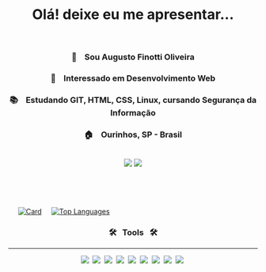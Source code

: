  <h1 align="center"> Olá! deixe eu me apresentar...</h1>
<br>
   <h3 align="center"> 👋 &nbsp;&nbsp; Sou Augusto Finotti Oliveira</h3>
   <h3 align="center"> 📌 &nbsp;&nbsp; Interessado em Desenvolvimento Web</h3>
   <h3 align="center"> 📚 &nbsp;&nbsp; Estudando GIT, HTML, CSS, Linux, cursando Segurança da Informação</h3>
   <h3 align="center"> 🏠 &nbsp;&nbsp; Ourinhos, SP - Brasil</h3>

<br>

 <div align="center">
  <a href="https://www.linkedin.com/in/rafaella-ballerini-45875016a" target="_blank"><img src="https://img.shields.io/badge/-LinkedIn-%230077B5?style=for-the-badge&logo=linkedin&logoColor=white" target="_blank"></a>
  <a href="https://wa.me/5514997055532" target="_blank"> <img src="https://img.shields.io/badge/WhatsApp-25D366?style=for-the-badge&logo=whatsapp&logoColor=white" target="_blank"></a>
  </div>
 
  <br><br><br>
  
&nbsp;&nbsp;&nbsp;&nbsp;
[![Card](https://github-readme-stats.vercel.app/api?username=AugustoFinotti&theme=dark&show_icons=true)](https://github.com/AugustoFinotti/)
&nbsp;&nbsp;&nbsp;
[![Top Languages](https://github-readme-stats.vercel.app/api/top-langs/?username=AugustoFinotti&theme=dark)](https://github.com/AugustoFinotti/github-readme-stats)
  
  <div style: align="center">
   <h3> 🛠 &nbsp; Tools &nbsp; 🛠</h3> 
   <hr>
   <div>
     <!-- HTML5 -->
        <img src="https://img.shields.io/badge/HTML5-E34F26?style=for-the-badge&logo=html5&logoColor=white">&nbsp;
     <!-- CSS3 -->
        <img src="https://img.shields.io/badge/CSS3-1572B6?style=for-the-badge&logo=css3&logoColor=white">&nbsp;
     <!-- Bootstrap -->
      <img src="https://img.shields.io/badge/Bootstrap-563D7C?style=for-the-badge&logo=bootstrap&logoColor=white">&nbsp;
     <!-- JavaScript -->
      <img src="https://img.shields.io/badge/JavaScript-323330?style=for-the-badge&logo=javascript&logoColor=F7DF1E">&nbsp;
     <!-- PHP -->
      <img src="https://img.shields.io/badge/PHP-777BB4?style=for-the-badge&logo=php&logoColor=white">&nbsp;
     <!-- MySql -->
      <img src="https://img.shields.io/badge/MySQL-00000F?style=for-the-badge&logo=mysql&logoColor=white">&nbsp;
     <!-- GitHub -->
      <img src="https://img.shields.io/badge/GitHub-100000?style=for-the-badge&logo=github&logoColor=white">&nbsp;
     <!-- Markdown -->
      <img src="https://img.shields.io/badge/Markdown-000000?style=for-the-badge&logo=markdown&logoColor=white">&nbsp;
     <!-- Office -->
      <img src="https://img.shields.io/badge/Microsoft_Office-D83B01?style=for-the-badge&logo=microsoft-office&logoColor=white">&nbsp;
     <!--
      GIT <img src="https://img.shields.io/badge/-Git-05122A?style=flat&logo=git">&nbsp;
      FIGMA <img src="https://img.shields.io/badge/-Git-05122A?style=flat&logo=git">&nbsp;
      VSCODE <img src="https://img.shields.io/badge/-Git-05122A?style=flat&logo=git">&nbsp;
     -->
   </div>
   </div>
  <br>
  
 <!-- Cobrinha dos commits com bug -->
 [//]: <(https://github.com/AugustoFinotti/AugustoFinotti/blob/output/github-contribution-grid-snake.svg)>
